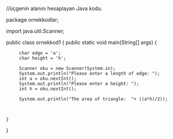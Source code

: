 //üçgenin alanını hesaplayan Java kodu.

package ornekkodlar;

import java.util.Scanner;

public class ornekkod1 {
    public static void main(String[] args) {

         char edge = 'a';
         char height = 'h';

         Scanner oku = new Scanner(System.in);
         System.out.println("Please enter a length of edge: ");
         int a = oku.nextInt();
         System.out.println("Please enter a height: ");
         int h = oku.nextInt();

         System.out.println("The area of triangle:  "+ ((a*h)/2));



    }
}

